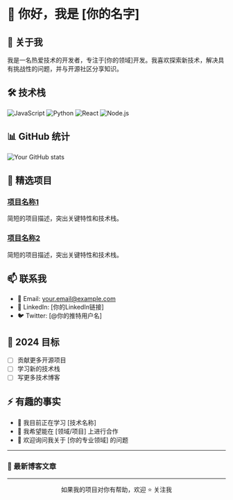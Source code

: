 # 👋 你好，我是 [你的名字]

## 🚀 关于我
我是一名热爱技术的开发者，专注于[你的领域]开发。我喜欢探索新技术，解决具有挑战性的问题，并与开源社区分享知识。

## 🛠 技术栈
![JavaScript](https://img.shields.io/badge/-JavaScript-F7DF1E?style=flat-square&logo=javascript&logoColor=black)
![Python](https://img.shields.io/badge/-Python-3776AB?style=flat-square&logo=python&logoColor=white)
![React](https://img.shields.io/badge/-React-61DAFB?style=flat-square&logo=react&logoColor=black)
![Node.js](https://img.shields.io/badge/-Node.js-339933?style=flat-square&logo=node.js&logoColor=white)

## 📊 GitHub 统计
![Your GitHub stats](https://github-readme-stats.vercel.app/api?username=你的用户名&show_icons=true&theme=radical)

## 🌟 精选项目
### [项目名称1](项目链接)
简短的项目描述，突出关键特性和技术栈。

### [项目名称2](项目链接)
简短的项目描述，突出关键特性和技术栈。

## 📫 联系我
- 📧 Email: your.email@example.com
- 💼 LinkedIn: [你的LinkedIn链接]
- 🐦 Twitter: [@你的推特用户名]

## 🎯 2024 目标
- [ ] 贡献更多开源项目
- [ ] 学习新的技术栈
- [ ] 写更多技术博客

## ⚡ 有趣的事实
- 🌱 我目前正在学习 [技术名称]
- 👯 我希望能在 [领域/项目] 上进行合作
- 💬 欢迎询问我关于 [你的专业领域] 的问题

---

### 📝 最新博客文章
<!-- BLOG-POST-LIST:START -->
<!-- BLOG-POST-LIST:END -->

---

<p align="center">如果我的项目对你有帮助，欢迎 ⭐️ 关注我</p>
